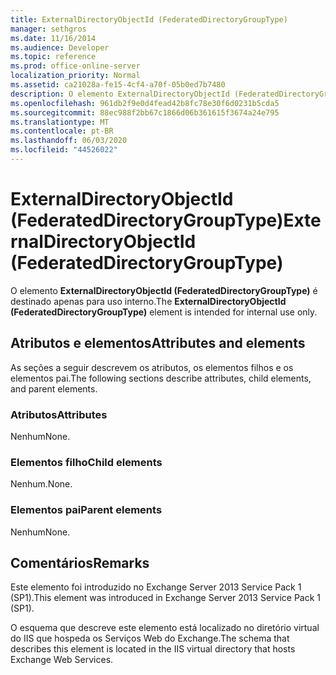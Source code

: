 ```yaml
---
title: ExternalDirectoryObjectId (FederatedDirectoryGroupType)
manager: sethgros
ms.date: 11/16/2014
ms.audience: Developer
ms.topic: reference
ms.prod: office-online-server
localization_priority: Normal
ms.assetid: ca21028a-fe15-4cf4-a70f-05b0ed7b7480
description: O elemento ExternalDirectoryObjectId (FederatedDirectoryGroupType) é destinado apenas para uso interno.
ms.openlocfilehash: 961db2f9e0d4fead42b8fc78e30f6d0231b5cda5
ms.sourcegitcommit: 88ec988f2bb67c1866d06b361615f3674a24e795
ms.translationtype: MT
ms.contentlocale: pt-BR
ms.lasthandoff: 06/03/2020
ms.locfileid: "44526022"
---
```

# <a name="externaldirectoryobjectid-federateddirectorygrouptype"></a><span data-ttu-id="70e61-103">ExternalDirectoryObjectId (FederatedDirectoryGroupType)</span><span class="sxs-lookup"><span data-stu-id="70e61-103">ExternalDirectoryObjectId (FederatedDirectoryGroupType)</span></span>

<span data-ttu-id="70e61-104">O elemento **ExternalDirectoryObjectId (FederatedDirectoryGroupType)** é destinado apenas para uso interno.</span><span class="sxs-lookup"><span data-stu-id="70e61-104">The **ExternalDirectoryObjectId (FederatedDirectoryGroupType)** element is intended for internal use only.</span></span> 

## <a name="attributes-and-elements"></a><span data-ttu-id="70e61-105">Atributos e elementos</span><span class="sxs-lookup"><span data-stu-id="70e61-105">Attributes and elements</span></span>

<span data-ttu-id="70e61-106">As seções a seguir descrevem os atributos, os elementos filhos e os elementos pai.</span><span class="sxs-lookup"><span data-stu-id="70e61-106">The following sections describe attributes, child elements, and parent elements.</span></span>
  
### <a name="attributes"></a><span data-ttu-id="70e61-107">Atributos</span><span class="sxs-lookup"><span data-stu-id="70e61-107">Attributes</span></span>

<span data-ttu-id="70e61-108">Nenhum</span><span class="sxs-lookup"><span data-stu-id="70e61-108">None.</span></span>
  
### <a name="child-elements"></a><span data-ttu-id="70e61-109">Elementos filho</span><span class="sxs-lookup"><span data-stu-id="70e61-109">Child elements</span></span>

<span data-ttu-id="70e61-110">Nenhum.</span><span class="sxs-lookup"><span data-stu-id="70e61-110">None.</span></span>
  
### <a name="parent-elements"></a><span data-ttu-id="70e61-111">Elementos pai</span><span class="sxs-lookup"><span data-stu-id="70e61-111">Parent elements</span></span>

<span data-ttu-id="70e61-112">Nenhum</span><span class="sxs-lookup"><span data-stu-id="70e61-112">None.</span></span>
  
## <a name="remarks"></a><span data-ttu-id="70e61-113">Comentários</span><span class="sxs-lookup"><span data-stu-id="70e61-113">Remarks</span></span>

<span data-ttu-id="70e61-114">Este elemento foi introduzido no Exchange Server 2013 Service Pack 1 (SP1).</span><span class="sxs-lookup"><span data-stu-id="70e61-114">This element was introduced in Exchange Server 2013 Service Pack 1 (SP1).</span></span>
  
<span data-ttu-id="70e61-115">O esquema que descreve este elemento está localizado no diretório virtual do IIS que hospeda os Serviços Web do Exchange.</span><span class="sxs-lookup"><span data-stu-id="70e61-115">The schema that describes this element is located in the IIS virtual directory that hosts Exchange Web Services.</span></span>
  

